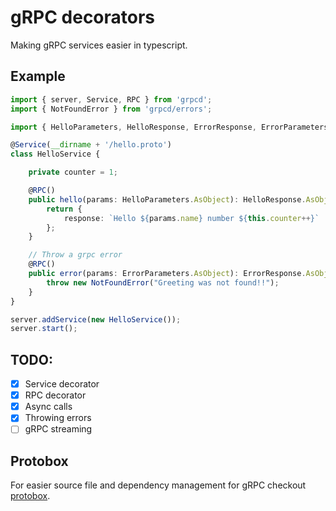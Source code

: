 # gRPC decorators

Making gRPC services easier in typescript.

## Example

```ts
import { server, Service, RPC } from 'grpcd';
import { NotFoundError } from 'grpcd/errors';

import { HelloParameters, HelloResponse, ErrorResponse, ErrorParameters } from './hello_pb';

@Service(__dirname + '/hello.proto')
class HelloService {

    private counter = 1;

    @RPC()
    public hello(params: HelloParameters.AsObject): HelloResponse.AsObject {
        return {
            response: `Hello ${params.name} number ${this.counter++}`
        };
    }

    // Throw a grpc error
    @RPC()
    public error(params: ErrorParameters.AsObject): ErrorResponse.AsObject {
        throw new NotFoundError("Greeting was not found!!");
    }
}

server.addService(new HelloService());
server.start();

```

## TODO:

- [x] Service decorator
- [x] RPC decorator
- [x] Async calls
- [x] Throwing errors
- [ ] gRPC streaming

## Protobox

For easier source file and dependency management for gRPC checkout [protobox](https://github.com/uniwise/protobox).